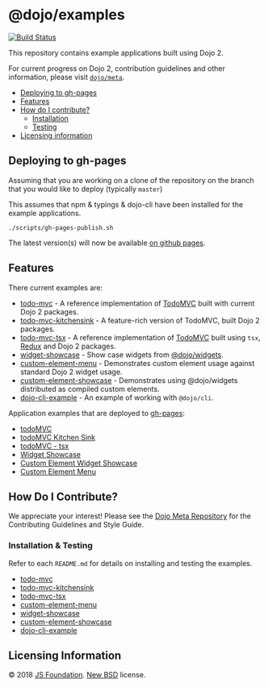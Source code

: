 # @dojo/examples

[![Build Status](https://travis-ci.org/dojo/examples.svg?branch=master)](https://travis-ci.org/dojo/examples)

This repository contains example applications built using Dojo 2.

For current progress on Dojo 2, contribution guidelines and other information, please visit [`dojo/meta`](https://github.com/dojo/meta).

- [Deploying to gh-pages](#deploying-to-gh-pages)
- [Features](#features)
- [How do I contribute?](#how-do-i-contribute)
  - [Installation](#installation)
  - [Testing](#testing)
- [Licensing information](#licensing-information)

## Deploying to gh-pages

Assuming that you are working on a clone of the repository on the branch that you would like to deploy (typically `master`)

This assumes that npm & typings & dojo-cli have been installed for the example applications.

```shell
./scripts/gh-pages-publish.sh
```

The latest version(s) will now be available [on github pages](https://dojo.github.io/examples).

## Features

There current examples are:

- [todo-mvc](./todo-mvc) - A reference implementation of [TodoMVC](http://todomvc.com/) built with current Dojo 2 packages.
- [todo-mvc-kitchensink](./todo-mvc-kitchensink) - A feature-rich version of TodoMVC, built Dojo 2 packages.
- [todo-mvc-tsx](./todo-mvc-tsx) - A reference implementation of [TodoMVC](http://todomvc.com/) built using `tsx`, [Redux](https://github.com/reactjs/redux)  and Dojo 2 packages.
- [widget-showcase](./widget-showcase/README.md) - Show case widgets from [@dojo/widgets](https://github.com/dojo/widgets).
- [custom-element-menu](./custom-element-menu/README.md) - Demonstrates custom element usage against standard Dojo 2 widget usage.
- [custom-element-showcase](./custom-element-showcase/README.md) - Demonstrates using @dojo/widgets distributed as compiled custom elements.
- [dojo-cli-example](./dojo-cli-example) - An example of working with `@dojo/cli`.

Application examples that are deployed to [gh-pages](https://dojo.github.io/examples):

 - [todoMVC](https://dojo.github.io/examples/todo-mvc)
 - [todoMVC Kitchen Sink](https://dojo.github.io/examples/todo-mvc-kitchensink)
 - [todoMVC - tsx](https://dojo.github.io/examples/todo-mvc-tsx)
 - [Widget Showcase](https://dojo.github.io/examples/widget-showcase)
 - [Custom Element Widget Showcase](https://dojo.github.io/examples/custom-element-showcase)
 - [Custom Element Menu](https://dojo.github.io/examples/custom-element-menu)

## How Do I Contribute?

We appreciate your interest! Please see the [Dojo Meta Repository](https://github.com/dojo/meta#readme) for the Contributing Guidelines and Style Guide.

### Installation & Testing

Refer to each `README.md` for details on installing and testing the examples.

* [todo-mvc](./todo-mvc/README.md)
* [todo-mvc-kitchensink](./todo-mvc-kitchensink/README.md)
* [todo-mvc-tsx](./todo-mvc-tsx/README.md)
* [custom-element-menu](./custom-element-menu/README.md)
* [widget-showcase](./widget-showcase/README.md)
* [custom-element-showcase](./custom-element-showcase/README.md)
* [dojo-cli-example](./dojo-cli-example/README.md)

## Licensing Information

© 2018 [JS Foundation](https://js.foundation/). [New BSD](http://opensource.org/licenses/BSD-3-Clause) license.
